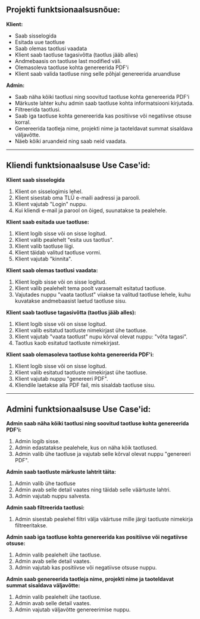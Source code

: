 ## Projekti funktsionaalsusnõue:

**Klient:**
 * Saab sisselogida
 * Esitada uue taotluse
 * Saab olemas taotlusi vaadata
 * Klient saab taotluse tagasivõtta (taotlus jääb alles)
 * Andmebaasis on taotluse last modified väli.
 * Olemasoleva taotluse kohta genereerida PDF'i
 * Klient saab valida taotluse ning selle põhjal genereerida aruandluse

**Admin:**
 * Saab näha kõiki taotlusi ning soovitud taotluse kohta genereerida PDF'i
 * Märkuste lahter kuhu admin saab taotluse kohta informatsiooni kirjutada.
 * Filtreerida taotlusi.
 * Saab iga taotluse kohta genereerida kas positiivse või negatiivse otsuse korral.
 * Genereerida taotleja nime, projekti nime ja taoteldavat summat sisaldava väljavõtte.
 * Näeb kõiki aruandeid ning saab neid vaadata.
---

## Kliendi funktsionaalsuse Use Case'id:

**Klient saab sisselogida**
1) Klient on sisselogimis lehel.
2) Klient sisestab oma TLÜ e-maili aadressi ja parooli.
3) Klient vajutab "Login" nuppu.
4) Kui kliendi e-mail ja parool on õiged, suunatakse ta pealehele.

**Klient saab esitada uue taotluse:**
1) Klient logib sisse või on sisse logitud.
2) Klient valib pealehelt "esita uus taotlus".
3) Klient valib taotluse liigi.
4) Klient täidab valitud taotluse vormi.
5) Klient vajutab "kinnita".

**Klient saab olemas taotlusi vaadata:**
1) Klient logib sisse või on sisse logitud.
2) Klient valib pealehelt tema poolt varasemalt esitatud taotluse.
3) Vajutades nuppu "vaata taotlust" viiakse ta valitud taotluse lehele, kuhu kuvatakse andmebaasist laetud taotluse sisu.

**Klient saab taotluse tagasivõtta (taotlus jääb alles):**
1) Klient logib sisse või on sisse logitud.
2) Klient valib esitatud taotluste nimekirjast ühe taotluse.
3) Klient vajutab "vaata taotlust" nupu kõrval olevat nuppu: "võta tagasi".
4) Taotlus kaob esitatud taotluste nimekirjast.

**Klient saab olemasoleva taotluse kohta genereerida PDF'i:**
1) Klient logib sisse või on sisse logitud.
2) Klient valib esitatud taotluste nimekirjast ühe taotluse.
3) Klient vajutab nuppu "genereeri PDF".
4) Kliendile laetakse alla PDF fail, mis sisaldab taotluse sisu.
---

## Admini funktsionaalsuse Use Case'id:

**Admin saab näha kõiki taotlusi ning soovitud taotluse kohta genereerida PDF'i:**
1) Admin logib sisse.
2) Admin edastatakse pealehele, kus on näha kõik taotlused.
3) Admin valib ühe taotluse ja vajutab selle kõrval olevat nuppu "genereeri PDF".

**Admin saab taotluste märkuste lahtrit täita:**
1) Admin valib ühe taotluse
2) Admin avab selle detail vaates ning täidab selle väärtuste lahtri.
3) Admin vajutab nuppu salvesta.

**Admin saab filtreerida taotlusi:**
1) Admin sisestab pealehel filtri välja väärtuse mille järgi taotluste nimekirja filtreeritakse.

**Admin saab iga taotluse kohta genereerida kas positiivse või negatiivse otsuse:**
1) Admin valib pealehelt ühe taotluse.
2) Admin avab selle detail vaates.
3) Admin vajutab kas positiivse või negatiivse otsuse nuppu.

**Admin saab genereerida taotleja nime, projekti nime ja taoteldavat summat sisaldava väljavõtte:**
1) Admin valib pealehelt ühe taotluse.
2) Admin avab selle detail vaates.
3) Admin vajutab väljavõtte genereerimise nuppu.